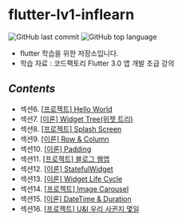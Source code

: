 # flutter-lv1-inflearn


![GitHub last commit](https://img.shields.io/github/last-commit/ichanguk/flutter-lv1-inflearn?style=flat-square) ![GitHub top language](https://img.shields.io/github/languages/top/ichanguk/flutter-lv1-inflearn?color=orange&logo=java&style=flat-square)


- flutter 학습을 위한 저장소입니다.
- 학습 자료 : 코드팩토리 Flutter 3.0 앱 개발 초급 강의

## *Contents*

- 섹션6. [\[프로젝트\] Hello World](https://github.com/ichanguk/flutter-lv1-inflearn/tree/main/hello_world)
- 섹션7. [\[이론\] Widget Tree(위젯 트리)](https://github.com/ichanguk/flutter-lv1-inflearn/tree/main/Widget_Tree)
- 섹션8. [\[프로젝트\] Splash Screen](https://github.com/ichanguk/flutter-lv1-inflearn/tree/main/splash_screen)
- 섹션9. [\[이론\] Row & Column](https://github.com/ichanguk/flutter-lv1-inflearn/tree/main/row_and_column)
- 섹션10. [\[이론\] Padding](https://github.com/ichanguk/flutter-lv1-inflearn/tree/main/padding)
- 섹션11. [\[프로젝트\] 블로그 웹앱](https://github.com/ichanguk/flutter-lv1-inflearn/tree/main/web_view)
- 섹션12. [\[이론\] StatefulWidget](https://github.com/ichanguk/flutter-lv1-inflearn/tree/main/stateful_widget)
- 섹션13. [\[이론\] Widget Life Cycle](https://github.com/ichanguk/flutter-lv1-inflearn/tree/main/widget_lifecycle)
- 섹션14. [\[프로젝트\] Image Carousel](https://github.com/ichanguk/flutter-lv1-inflearn/tree/main/image_carousel)
- 섹션15. [\[이론\] DateTime & Duration](https://github.com/ichanguk/flutter-lv1-inflearn/tree/main/datetime_and_duration)
- 섹션16. [\[프로젝트\] U&I 우리 사귄지 몇일](https://github.com/ichanguk/flutter-lv1-inflearn/tree/main/u_and_i)

